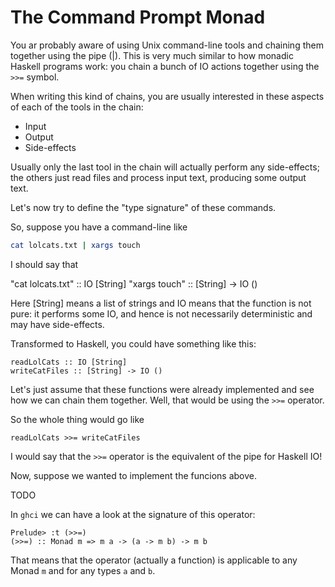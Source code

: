 The Command Prompt Monad
========================

You ar probably aware of using Unix command-line tools and chaining them together using the pipe (|). 
This is very much similar to how monadic Haskell programs work: you chain a bunch of IO actions together using the `>>=` symbol.

When writing this kind of chains, you are usually interested in these aspects of each of the tools in the chain:

- Input
- Output
- Side-effects

Usually only the last tool in the chain will actually perform any side-effects; 
the others just read files and process input text, producing some output text.

Let's now try to define the "type signature" of these commands.

So, suppose you have a command-line like

~~~ .bash
cat lolcats.txt | xargs touch
~~~

I should say that

"cat lolcats.txt" :: IO [String]
"xargs touch"     :: [String] -> IO ()

Here [String] means a list of strings and IO means that the function is not pure: 
it performs some IO, and hence is not necessarily deterministic and may have side-effects.

Transformed to Haskell, you could have something like this:

~~~ .haskell
readLolCats :: IO [String]
writeCatFiles :: [String] -> IO ()
~~~ 

Let's just assume that these functions were already implemented and see how we can chain them together.
Well, that would be using the `>>=` operator. 

So the whole thing would go like 

~~~ .haskell
readLolCats >>= writeCatFiles
~~~

I would say that the `>>=` operator is the equivalent of the pipe for Haskell IO!

Now, suppose we wanted to implement the funcions above.

TODO

In `ghci` we can have a look at the signature of this operator:

~~~ .haskell
Prelude> :t (>>=)
(>>=) :: Monad m => m a -> (a -> m b) -> m b
~~~

That means that the operator (actually a function) is applicable to any Monad `m`  and for any types `a` and `b`.